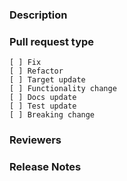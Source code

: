 ### Description

<!--
    Required
    Add here detailed changes summary, testing results, dependencies
    Good example: https://os.mbed.com/docs/mbed-os/latest/contributing/workflow.html (Pull request template)
-->


### Pull request type

<!--
    Required
    Please add only one X to one of the following types. Do not fill multiple types (split the pull request otherwise).
    Please note this is not a GitHub task list, indenting the boxes or changing the format to add a '.' or '*' in front
    of them would change the meaning incorrectly. The only changes to be made are to add a description text under the
    description heading and to add a 'x' to the correct box.
-->
    [ ] Fix
    [ ] Refactor
    [ ] Target update
    [ ] Functionality change
    [ ] Docs update
    [ ] Test update
    [ ] Breaking change

### Reviewers

<!--
    Optional
    Request additional reviewers with @username
-->

### Release Notes

<!--
    Optional
    In case of breaking changes, functionality changes or refactors, please add release notes here. 
    For more information, please see [the contributing guidelines](https://os.mbed.com/docs/mbed-os/latest/contributing   /workflow.html#pull-request-types).
-->
